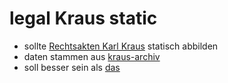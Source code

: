# legal Kraus static


* sollte [Rechtsakten Karl Kraus](https://www.kraus.wienbibliothek.at/) statisch abbilden
* daten stammen aus [kraus-archiv](https://github.com/karl-kraus/legalkraus-archiv)
* soll besser sein als [das](https://github.com/karl-kraus/kraus-static)
